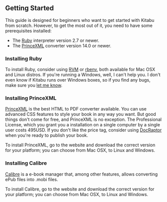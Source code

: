 ## Getting Started

This guide is designed for beginners who want to get started with Kitabu from
scratch. However, to get the most out of it, you need to have some prerequisites
installed:

- The [Ruby](http://ruby-lang.org) interpreter version 2.7 or newer.
- The [PrinceXML](http://princexml.com) converter version 14.0 or newer.

### Installing Ruby

To install Ruby, consider using [RVM](http://rvm.io) or
[rbenv](http://rbenv.org), both available for Mac OSX and Linux distros. If
you're running a Windows, well, I can't help you. I don't even know if Kitabu
runs over Windows boxes, so if you find any bugs, make sure you
[let me know](http://github.com/fnando/kitabu/issues).

### Installing PrinceXML

[PrinceXML](http://princexml.com) is the best HTML to PDF converter available.
You can use advanced CSS features to style your book in any way you want. But
good things don't come for free, and PrinceXML is no exception. The Professional
License, which you grant you a installation on a single computer by a single
user costs 495USD. If you don't like the price tag, consider using
[DocRaptor](http://docraptor.com) when you're ready to publish your book.

To install PrinceXML, go to the website and download the correct version for
your platform; you can choose from Mac OSX, to Linux and Windows.

### Installing Calibre

[Calibre](http://calibre-ebook.com/) is a e-book manager that, among other
features, allows converting ePub files into .mobi files.

To install Calibre, go to the website and download the correct version for your
platform; you can choose from Mac OSX, to Linux and Windows.
